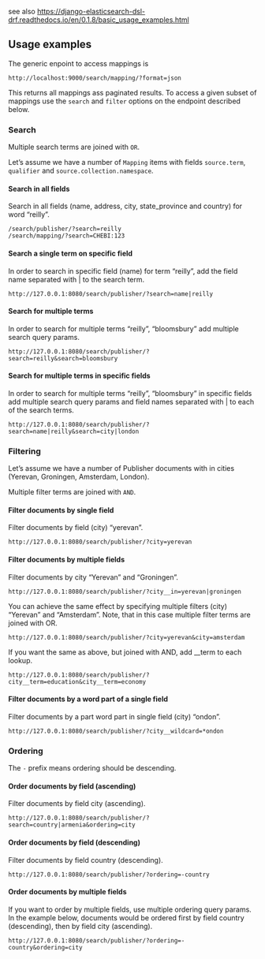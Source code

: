 
see also https://django-elasticsearch-dsl-drf.readthedocs.io/en/0.1.8/basic_usage_examples.html

## Usage examples
The generic enpoint to access mappings is
```
http://localhost:9000/search/mapping/?format=json
```
This returns all mappings ass paginated results. To access a given subset of mappings
use the `search` and `filter` options on the endpoint described below.


### Search
Multiple search terms are joined with `OR`.

Let’s assume we have a number of `Mapping` items with fields `source.term`, `qualifier` and `source.collection.namespace`.

#### Search in all fields
Search in all fields (name, address, city, state_province and country) for word “reilly”.
```
/search/publisher/?search=reilly
/search/mapping/?search=CHEBI:123
```

#### Search a single term on specific field
In order to search in specific field (name) for term “reilly”, 
add the field name separated with | to the search term.
```
http://127.0.0.1:8080/search/publisher/?search=name|reilly
```

#### Search for multiple terms

In order to search for multiple terms “reilly”, “bloomsbury” add multiple search query params.
```
http://127.0.0.1:8080/search/publisher/?search=reilly&search=bloomsbury
```

#### Search for multiple terms in specific fields

In order to search for multiple terms “reilly”, “bloomsbury” in specific fields add multiple search query params and field names separated with | to each of the search terms.
```
http://127.0.0.1:8080/search/publisher/?search=name|reilly&search=city|london
```

### Filtering
Let’s assume we have a number of Publisher documents with in cities (Yerevan, Groningen, Amsterdam, London).

Multiple filter terms are joined with `AND`.

#### Filter documents by single field
Filter documents by field (city) “yerevan”.
```
http://127.0.0.1:8080/search/publisher/?city=yerevan
```

#### Filter documents by multiple fields

Filter documents by city “Yerevan” and “Groningen”.
```
http://127.0.0.1:8080/search/publisher/?city__in=yerevan|groningen
```
You can achieve the same effect by specifying multiple filters (city) “Yerevan” and “Amsterdam”. 
Note, that in this case multiple filter terms are joined with OR.
```
http://127.0.0.1:8080/search/publisher/?city=yerevan&city=amsterdam
```
If you want the same as above, but joined with AND, add __term to each lookup.
```
http://127.0.0.1:8080/search/publisher/?city__term=education&city__term=economy
```

#### Filter documents by a word part of a single field
Filter documents by a part word part in single field (city) “ondon”.

```
http://127.0.0.1:8080/search/publisher/?city__wildcard=*ondon
```

### Ordering

The `-` prefix means ordering should be descending.

#### Order documents by field (ascending)
Filter documents by field city (ascending).
```
http://127.0.0.1:8080/search/publisher/?search=country|armenia&ordering=city
```

#### Order documents by field (descending)
Filter documents by field country (descending).
```
http://127.0.0.1:8080/search/publisher/?ordering=-country
```
#### Order documents by multiple fields

If you want to order by multiple fields, use multiple ordering query params. In the example below, documents would be ordered first by field country (descending), then by field city (ascending).
```
http://127.0.0.1:8080/search/publisher/?ordering=-country&ordering=city
```


